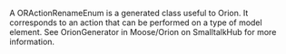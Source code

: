 A ORActionRenameEnum is a generated class useful to Orion. It corresponds to an action that can be performed on a type of model element. See OrionGenerator in Moose/Orion on SmalltalkHub for more information.